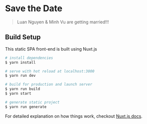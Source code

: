 # Save the Date

> Luan Nguyen & Minh Vu are getting married!!!

## Build Setup

This static SPA front-end is built using Nuxt.js

``` bash
# install dependencies
$ yarn install

# serve with hot reload at localhost:3000
$ yarn run dev

# build for production and launch server
$ yarn run build
$ yarn start

# generate static project
$ yarn run generate
```

For detailed explanation on how things work, checkout [Nuxt.js docs](https://nuxtjs.org).
